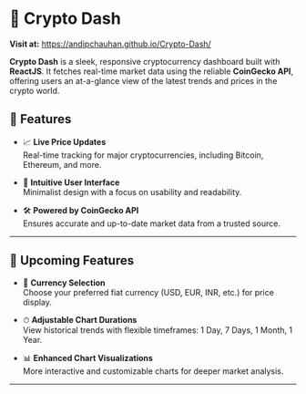 # 🚀 Crypto Dash
**Visit at:** https://andipchauhan.github.io/Crypto-Dash/

**Crypto Dash** is a sleek, responsive cryptocurrency dashboard built with **ReactJS**. It fetches real-time market data using the reliable **CoinGecko API**, offering users an at-a-glance view of the latest trends and prices in the crypto world.

## 🔧 Features

- 📈 **Live Price Updates**  
  Real-time tracking for major cryptocurrencies, including Bitcoin, Ethereum, and more.

- 🧭 **Intuitive User Interface**  
  Minimalist design with a focus on usability and readability.

- 🛠 **Powered by CoinGecko API**  
  Ensures accurate and up-to-date market data from a trusted source.

---

## 🌟 Upcoming Features

- 💱 **Currency Selection**  
  Choose your preferred fiat currency (USD, EUR, INR, etc.) for price display.

- ⏱ **Adjustable Chart Durations**  
  View historical trends with flexible timeframes: 1 Day, 7 Days, 1 Month, 1 Year.

- 📊 **Enhanced Chart Visualizations**  
  More interactive and customizable charts for deeper market analysis.

---

